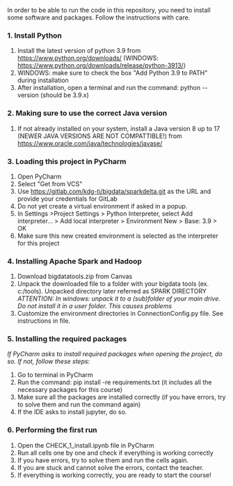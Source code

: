 In order to be able to run the code in this repository, you need to install some software and packages. Follow the instructions with care.

### 1. Install Python
1. Install the latest version of python 3.9 from https://www.python.org/downloads/ (WINDOWS: https://www.python.org/downloads/release/python-3913/)
2. WINDOWS: make sure to check the box "Add Python 3.9 to PATH" during installation
3. After installation, open a terminal and run the command: python --version (should be 3.9.x)

### 2. Making sure to use the correct Java version
1. If not already installed on your system, install a Java version 8 up to 17 (NEWER JAVA VERSIONS ARE NOT COMPATTIBLE!) from https://www.oracle.com/java/technologies/javase/

### 3. Loading this project in PyCharm
1. Open PyCharm
2. Select "Get from VCS"
3. Use https://gitlab.com/kdg-ti/bigdata/sparkdelta.git as the URL and provide your credentials for GitLab
4. Do not yet create a virtual environment if asked in a popup.
5. In Settings >Project Settings > Python Interpreter, select Add interpreter... > Add local interpreter > Environment New > Base: 3.9 > OK
6. Make sure this new created environment is selected as the interpreter for this project

### 4. Installing Apache Spark and Hadoop
1. Download bigdatatools.zip from Canvas
2. Unpack the downloaded file to a folder with your bigdata tools (ex. c:/tools). Unpacked directory later referred as SPARK DIRECTORY
_ATTENTION: In windows: unpack it to a (sub)folder of your main drive. Do not install it in a user folder. This causes  problems_
3. Customize the environment directories in ConnectionConfig.py file. See instructions in file.

### 5. Installing the required packages
_If PyCharm asks to install required packages when opening the project, do so. If not, follow these steps:_
1. Go to terminal in PyCharm
2. Run the command: pip install -re requirements.txt (it includes all the necessary packages for this course)
3. Make sure all the packages are installed correctly (if you have errors, try to solve them and run the command again)
4. If the IDE asks to install jupyter, do so.

### 6. Performing the first run
1. Open the CHECK_1_install.ipynb file in PyCharm
2. Run all cells one by one and check if everything is working correctly
3. If you have errors, try to solve them and run the cells again.
4. If you are stuck and cannot solve the errors, contact the teacher.
5. If everything is working correctly, you are ready to start the course!